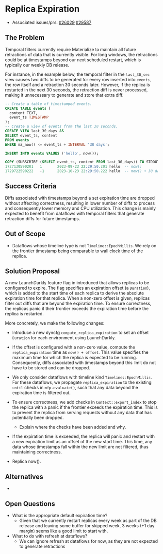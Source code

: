 # Replica Expiration

- Associated issues/prs: [#26029](https://github.com/MaterializeInc/materialize/issues/26029) [#29587](https://github.com/MaterializeInc/materialize/pull/29587)

## The Problem

Temporal filters currently require Materialize to maintain all future retractions
of data that is currently visible. For long windows, the retractions could be at
timestamps beyond our next scheduled restart, which is typically our weekly
DB release.

For instance, in the example below, the temporal filter in the `last_30_sec`
view causes two diffs to be generated for every row inserted into `events`, the
row itself and a retraction 30 seconds later. However, if the replica is
restarted in the next 30 seconds, the retraction diff is never processed, making
it unnecessary to generate and store that extra diff.

```sql
-- Create a table of timestamped events.
CREATE TABLE events (
  content TEXT,
  event_ts TIMESTAMP
);
-- Create a view of events from the last 30 seconds.
CREATE VIEW last_30_days AS
SELECT event_ts, content
FROM events
WHERE mz_now() <= event_ts + INTERVAL '30 days';

INSERT INTO events VALUES ('hello', now());

COPY (SUBSCRIBE (SELECT event_ts, content FROM last_30_days)) TO STDOUT;
1727130590201   1       2023-09-23 22:29:50.201 hello  -- now()
1729722590222   -1      2023-10-23 22:29:50.222 hello  -- now() + 30 days
```

## Success Criteria

Diffs associated with timestamps beyond a set expiration time are dropped
without affecting correctness, resulting in lower number of diffs to process and
consequently lower memory and CPU utilization. This change is mainly expected to
benefit from dataflows with temporal filters that generate retraction diffs for
future timestamps.

## Out of Scope

- Dataflows whose timeline type is not `Timeline::EpochMillis`. We rely on the
  frontier timestamp being comparable to wall clock time of the replica.

## Solution Proposal

A new LaunchDarkly feature flag in introduced that allows replicas to be
configured to expire. The flag specifies an expiration offset (a `Duration`),
which is added to the start time of each replica to derive the absolute
expiration time for that replica. When a non-zero offset is given, replicas
filter out diffs that are beyond the expiration time. To ensure correctness,
the replicas panic if their frontier exceeds the expiration time before the
replica is restarted.

More concretely, we make the following changes:

* Introduce a new dyncfg `compute_replica_expiration` to set an offset `Duration`
  for each environment using LaunchDarkly.
* If the offset is configured with a non-zero value, compute the
  `replica_expiration` time as `now() + offset`. This value specifies the maximum
  time for which the replica is expected to be running. Consequently, diffs
  associated with timestamps beyond this limit do not have to be stored and can
  be dropped.
* We only consider dataflows with timeline kind `Timeline::EpochMillis`. For
  these dataflows, we propagate `replica_expiration` to the existing `until`
  checks in `mfp.evaluate()`, such that any data beyond the expiration time is
  filtered out.
* To ensure correctness, we add checks in `Context::export_index` to stop the
  replica with a panic if the frontier exceeds the expiration time. This is to
  prevent the replica from serving requests without any data that has
  potentially been dropped.
  * Explain where the checks have been added and why.
* If the expiration time is exceeded, the replica will panic and restart with a
  new expiration limit as an offset of the new start time. This time, any data
  whose timestamps fall within the new limit are not filtered, thus maintaining
  correctness.

* Replica now().

## Alternatives

-

## Open Questions

- What is the appropriate default expiration time?
  - Given that we currently restart replicas every week as part of the DB release
    and leaving some buffer for skipped week, 3 weeks (+1 day margin) seems like
    a good limit to start with.
- What to do with refresh at dataflows?
    - We can ignore refresh at dataflows for now, as they are not expected to
        generate retractions
